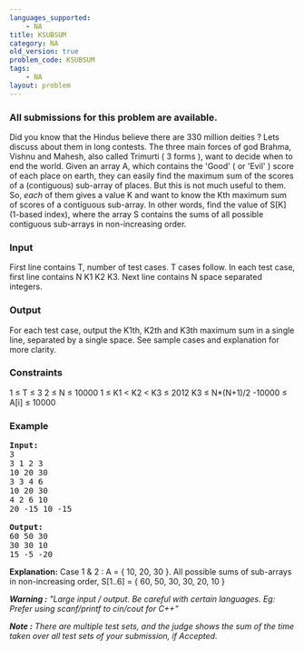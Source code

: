 ```yaml
---
languages_supported:
    - NA
title: KSUBSUM
category: NA
old_version: true
problem_code: KSUBSUM
tags:
    - NA
layout: problem
---
```

###  All submissions for this problem are available. 

Did you know that the Hindus believe there are 330 million deities ? Lets discuss about them in long contests. The three main forces of god Brahma, Vishnu and Mahesh, also called Trimurti ( 3 forms ), want to decide when to end the world. Given an array A, which contains the 'Good' ( or 'Evil' ) score of each place on earth, they can easily find the maximum sum of the scores of a (contiguous) sub-array of places. But this is not much useful to them. So, *each* of them gives a value K and want to know the Kth maximum sum of scores of a contiguous sub-array. In other words, find the value of S\[K\] (1-based index), where the array S contains the sums of all possible contiguous sub-arrays in non-increasing order.

### Input

First line contains T, number of test cases. T cases follow. In each test case, first line contains N K1 K2 K3. Next line contains N space separated integers.

### Output

For each test case, output the K1th, K2th and K3th maximum sum in a single line, separated by a single space. See sample cases and explanation for more clarity.

### Constraints

1 ≤ T ≤ 3
2 ≤ N ≤ 10000
1 ≤ K1 < K2 < K3 ≤ 2012
K3 ≤ N\*(N+1)/2
-10000 ≤ A\[i\] ≤ 10000

### Example

<pre>
<b>Input:</b>
3
3 1 2 3
10 20 30
3 3 4 6
10 20 30
4 2 6 10
20 -15 10 -15

<b>Output:</b>
60 50 30
30 30 10
15 -5 -20
</pre>

**Explanation:**
Case 1 & 2 : A = { 10, 20, 30 }. All possible sums of sub-arrays in non-increasing order, S\[1..6\] = { 60, 50, 30, 30, 20, 10 }


***Warning :** "Large input / output. Be careful with certain languages. Eg: Prefer using scanf/printf to cin/cout for C++"*

***Note :** There are multiple test sets, and the judge shows the sum of the time taken over all test sets of your submission, if Accepted.*

